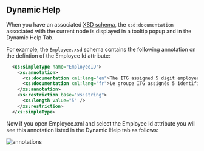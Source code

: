 ## Dynamic Help

When you have an associated [XSD schema](schemas.md), the `xsd:documentation` associated with the current node is
displayed in a tooltip popup and in the Dynamic Help Tab.

For example, the `Employee.xsd` schema contains the following annotation on the defintion of the Employee Id attribute:

```xml
  <xs:simpleType name="EmployeeID">
    <xs:annotation>
      <xs:documentation xml:lang="en">The ITG assigned 5 digit employee identification</xs:documentation>
      <xs:documentation xml:lang="fr">Le groupe ITG assignés 5 identification d'employé à chiffres</xs:documentation>
    </xs:annotation>
    <xs:restriction base="xs:string">
      <xs:length value="5" />
    </xs:restriction>
  </xs:simpleType>
```

Now if you open Employee.xml and select the Employee Id attribute you will see this annotation listed in the Dynamic
Help tab as follows:

![annotations](../assets/images/annotations.png)

